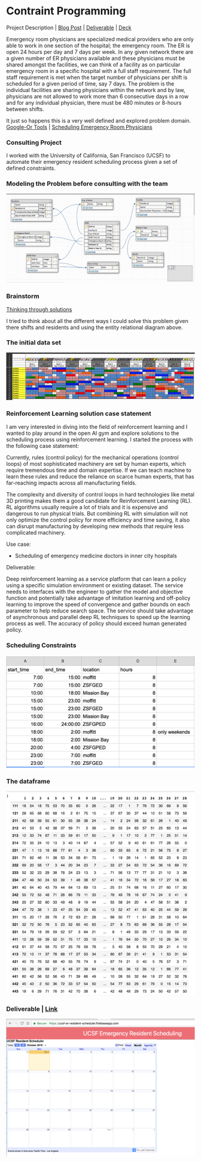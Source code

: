 # Contraint Programming
Project Description | [Blog Post](https://medium.com/@aliviablount/automating-scheduling-for-ed-residents-at-ucsf-a2aa8b9ab880) | [Deliverable](https://ucsf-er-resident-scheduler.firebaseapp.com/) | [Deck](https://docs.google.com/presentation/d/1smte-YGZOKlLCHbLX0G0h4l_VAnCZLc8aCQ_O2M8Flk/edit#slide=id.p)

Emergency room physicians are specialized medical providers who are only able to work in one section of the hospital; the emergency room. The ER is open 24 hours per day and 7 days per week. In any given network there are a given number of ER physicians available and these physicians must be shared amongst the facilities, we can think of a facility as on particular emergency room in a specific hospital with a full staff requirement. The full staff requirement is met when the target number of physicians per shift is scheduled for a given period of time, say 7 days. The problem is the individual facilities are sharing physicians within the network and by law, physicians are not allowed to work more than 6 consecutive days in a row and for any individual physician, there must be 480 minutes or 8-hours between shifts.

It just so happens this is a very well defined and explored problem domain. [Google-Or Tools](https://developers.google.com/optimization/scheduling/employee_scheduling) | [Scheduling Emergency Room Physicians](https://pdfs.semanticscholar.org/6472/5010acca9c438ea9d205cca30484ab6bf86c.pdf)

### Consulting Project

I worked with the University of California, San Francisco (UCSF) to automate their emergency resident scheduling process given a set of defined constraints.

### Modeling the Problem before consulting with the team
![alt text](https://github.com/amblount/CP-for-ED-scheduling/blob/master/public/Screen%20Shot%202018-09-13%20at%205.53.07%20PM.png)

### Brainstorm
[Thinking through solutions](https://github.com/amblount/CP-for-ED-scheduling/blob/master/public/IMG_3687%20(1).JPG)

I tried to think about all the different ways I could solve this problem given there shifts and residents and using the entity relational diagram above.

### The initial data set
![alt text](https://github.com/amblount/CP-for-ED-scheduling/blob/master/public/Screen%20Shot%202018-09-17%20at%203.19.31%20PM.png)

### Reinforcement Learning solution case statement

I am very interested in diving into the field of reinforcement learning and I wanted to play around in the open AI gym and explore solutions to the scheduling process using reinforcement learning. I started the process with the following case statement:

Currently, rules (control policy) for the mechanical operations (control loops) of most sophisticated machinery are set by human experts, which require tremendous time and domain expertise. If we can teach machine to learn these rules and reduce the reliance on scarce human experts, that has far-reaching impacts across all manufacturing fields.

The complexity and diversity of control loops in hard technologies like metal 3D printing makes them a good candidate for Reinforcement Learning (RL). RL algorithms usually require a lot of trials and it is expensive and dangerous to run physical trials. But combining RL with simulation will not only optimize the control policy for more efficiency and time saving, it also can disrupt manufacturing by developing new methods that require less complicated machinery.

Use case:

- Scheduling of emergency medicine doctors in inner city hospitals

Deliverable:

Deep reinforcement learning as a service platform that can learn a policy using a specific simulation environment or existing dataset. The service needs to interfaces with the engineer to gather the model and objective function and potentially take advantage of imitation learning and off-policy learning to improve the speed of convergence and gather bounds on each parameter to help reduce search space. The service should take advantage of asynchronous and parallel deep RL techniques to speed up the learning process as well. The accuracy of policy should exceed human generated policy. 

### Scheduling Constraints
![alt text](https://github.com/amblount/CP-for-ED-scheduling/blob/master/public/Screen%20Shot%202018-09-19%20at%204.13.07%20PM.png)

### The dataframe
![alt text](https://github.com/amblount/CP-for-ED-scheduling/blob/master/public/Screen%20Shot%202018-09-27%20at%205.14.03%20PM.png)

### Deliverable | [Link](https://ucsf-er-resident-scheduler.firebaseapp.com/)
![alt text](https://github.com/amblount/CP-for-ED-scheduling/blob/master/public/Screen%20Shot%202018-10-01%20at%203.14.25%20PM.png)
